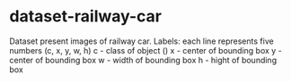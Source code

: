 # dataset-railway-car

Dataset present images of railway car.
Labels:
  each line represents five numbers (c, x, y, w, h)
  c - class of object ()
  x - center of bounding box
  y - center of bounding box
  w - width of bounding box
  h - hight of bounding box
  
